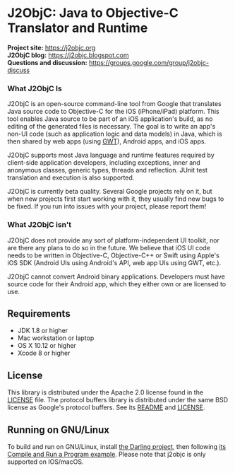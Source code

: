 # J2ObjC: Java to Objective-C Translator and Runtime #

**Project site:** <https://j2objc.org><br>
**J2ObjC blog:** <https://j2objc.blogspot.com><br>
**Questions and discussion:** <https://groups.google.com/group/j2objc-discuss>

### What J2ObjC Is ###
J2ObjC is an open-source command-line tool from Google that translates
Java source code to Objective-C for the iOS (iPhone/iPad) platform. This tool
enables Java source to be part of an iOS application's build, as no editing
of the generated files is necessary. The goal is to write an app's non-UI
code (such as application logic and data models) in Java, which is then
shared by web apps (using [GWT](http://www.gwtproject.org/)), Android apps,
and iOS apps.

J2ObjC supports most Java language and runtime features required by
client-side application developers, including exceptions, inner and
anonymous classes, generic types, threads and reflection. JUnit test
translation and execution is also supported.

J2ObjC is currently beta quality. Several Google projects rely on it, but
when new projects first start working with it, they usually find new bugs
to be fixed. If you run into issues with your project, please report them!

### What J2ObjC isn't ###
J2ObjC does not provide any sort of platform-independent UI toolkit, nor are
there any plans to do so in the future. We believe that iOS UI code needs to
be written in Objective-C, Objective-C++ or Swift using Apple's iOS SDK (Android
UIs using Android's API, web app UIs using GWT, etc.).

J2ObjC cannot convert Android binary applications. Developers must have source
code for their Android app, which they either own or are licensed to use.

## Requirements ##

* JDK 1.8 or higher
* Mac workstation or laptop
* OS X 10.12 or higher
* Xcode 8 or higher

## License ##

This library is distributed under the Apache 2.0 license found in the
[LICENSE](https://github.com/google/j2objc/blob/master/LICENSE) file.
The protocol buffers library is distributed under the same BSD license as
Google's protocol buffers. See its
[README](https://github.com/protocolbuffers/protobuf/blob/master/README.md) and
[LICENSE](https://github.com/protocolbuffers/protobuf/blob/master/LICENSE).

## Running on GNU/Linux ##

To build and run on GNU/Linux, install [the Darling project](https://github.com/darlinghq/darling), then following [its Compile and Run a Program example](https://wiki.darlinghq.org/what_to_try#compile_and_run_a_program). Please note that j2objc is only supported on IOS/macOS.
